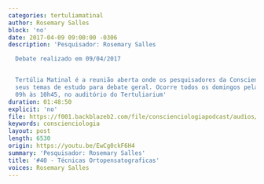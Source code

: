 ```yaml
---
categories: tertuliamatinal
author: Rosemary Salles
block: 'no'
date: 2017-04-09 09:00:00 -0306
description: 'Pesquisador: Rosemary Salles

  Debate realizado em 09/04/2017


  Tertúlia Matinal é a reunião aberta onde os pesquisadores da Conscienciologia apresentam
  seus temas de estudo para debate geral. Ocorre todos os domingos pela manhã, das
  09h às 10h45, no auditório do Tertuliarium'
duration: 01:48:50
explicit: 'no'
file: https://f001.backblazeb2.com/file/conscienciologiapodcast/audios/EwCg0ckF6H4.mp3
keywords: conscienciologia
layout: post
length: 6530
origin: https://youtu.be/EwCg0ckF6H4
summary: 'Pesquisador: Rosemary Salles'
title: '#40 - Técnicas Ortopensatograficas'
voices: Rosemary Salles
---
```


